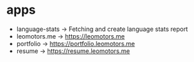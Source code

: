 # apps

- language-stats -> Fetching and create language stats report
- leomotors.me -> https://leomotors.me
- portfolio -> https://portfolio.leomotors.me
- resume -> https://resume.leomotors.me
